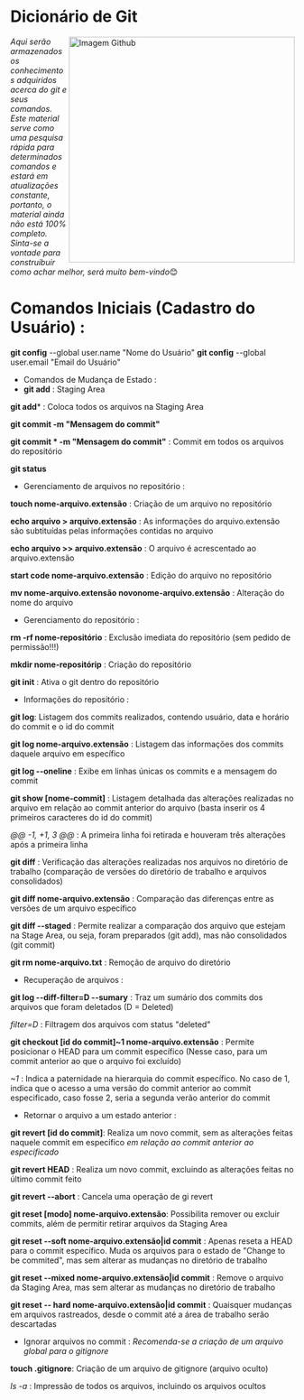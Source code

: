 # Dicionário de Git 

<img scr = "https://cdn-icons-png.flaticon.com/512/25/25231.png" alt = "Imagem Github" min-width="400px" max-width="400px" width="400px" align="right">

*Aqui serão armazenados os conhecimentos adquiridos acerca do git e seus comandos. Este material serve como uma pesquisa rápida para determinados comandos e estará em atualizações constante, portanto, o material ainda não está 100% completo. Sinta-se a vontade para construibuir como achar melhor, será muito bem-vindo*😊

# Comandos Iniciais (Cadastro do Usuário) : 
**git config** --global user.name "Nome do Usuário"
**git config** --global user.email "Email do Usuário"

* Comandos de Mudança de Estado :
* 
  **git add** : Staging Area

**git add*** : Coloca todos os arquivos na Staging Area

**git commit -m "Mensagem do commit"** 

**git commit * -m "Mensagem do commit"** : Commit em todos os arquivos do repositório

**git status**

* Gerenciamento de arquivos no repositório :
  
**touch nome-arquivo.extensão** : Criação de um arquivo no repositório
  
**echo arquivo > arquivo.extensão** : As informações do arquivo.extensão são subtituídas pelas informações contidas no arquivo

**echo arquivo >> arquivo.extensão** : O arquivo é acrescentado ao arquivo.extensão

**start code nome-arquivo.extensão** : Edição do arquivo no repositório 

**mv nome-arquivo.extensão novonome-arquivo.extensão** : Alteração do nome do arquivo


- Gerenciamento do repositório :
  
**rm -rf nome-repositório** : Exclusão imediata do repositório (sem pedido de permissão!!!)

**mkdir nome-repositórip** : Criação do repositório 

**git init** : Ativa o git dentro do repositório 


* Informações do repositório :
  
**git log**: Listagem dos commits realizados, contendo usuário, data e horário do commit e o id do commit

**git log nome-arquivo.extensão** : Listagem das informações dos commits daquele arquivo em específico 

**git log --oneline** : Exibe em linhas únicas os commits e a mensagem do commit 

**git show [nome-commit]** : Listagem detalhada das alterações realizadas no arquivo em relação ao commit anterior do arquivo (basta inserir os 4 primeiros caracteres do id do commit)

*@@ -1, +1, 3 @@* : A primeira linha foi retirada e houveram três alterações após a primeira linha 

**git diff** : Verificação das alterações realizadas nos arquivos no diretório de trabalho (comparação de versões do diretório de trabalho e arquivos consolidados)

**git diff nome-arquivo.extensão** : Comparação das diferenças entre as versões de um arquivo específico 

**git diff --staged** : Permite realizar a comparação dos arquivo que estejam na Stage Area, ou seja, foram preparados (git add), mas não consolidados (git commit)

**git rm nome-arquivo.txt** : Remoção de arquivo do diretório 

* Recuperação de arquivos :
  
**git log --diff-filter=D --sumary** : Traz um sumário dos commits dos arquivos que foram deletados (D = Deleted)

*filter=D* : Filtragem dos arquivos com status "deleted"

**git checkout [id do commit]~1 nome-arquivo.extensão** : Permite posicionar o HEAD para um commit específico (Nesse caso, para um commit anterior ao que o arquivo foi excluído)

*~1* : Indica a paternidade na hierarquia do commit específico. No caso de 1, indica que o acesso a uma versão do commit anterior ao commit especificado, caso fosse 2, seria a segunda verão anterior do commit

* Retornar o arquivo a um estado anterior :
  
**git revert [id do commit]**: Realiza um novo commit, sem as alterações feitas naquele commit em específico *em relação ao commit anterior ao especificado*

**git revert HEAD** : Realiza um novo commit, excluindo as alterações feitas no último commit feito 

**git revert --abort** : Cancela uma operação de gi revert

**git reset [modo] nome-arquivo.extensão**: Possibilita remover ou excluir commits, além de permitir retirar arquivos da Staging Area

**git reset --soft nome-arquivo.extensão|id commit** : Apenas reseta a HEAD para o commit específico. Muda os arquivos para o estado de "Change to be commited", mas sem alterar as mudanças no diretório de trabalho

**git reset --mixed nome-arquivo.extensão|id commit** : Remove o arquivo da Staging Area, mas sem alterar as mudanças no diretório de trabalho 

**git reset -- hard nome-arquivo.extensão|id commit** : Quaisquer mudanças em arquivos rastreados, desde o commit até a área de trabalho serão descartadas

* Ignorar arquivos no commit : *Recomenda-se a criação de um arquivo global para o gitignore*
  
**touch .gitignore**: Criação de um arquivo de gitignore (arquivo oculto)
  
*ls -a* : Impressão de todos os arquivos, incluindo os arquivos ocultos
